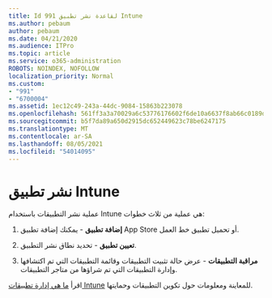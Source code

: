 ```yaml
---
title: Id 991 لقاعدة نشر تطبيق Intune
ms.author: pebaum
author: pebaum
ms.date: 04/21/2020
ms.audience: ITPro
ms.topic: article
ms.service: o365-administration
ROBOTS: NOINDEX, NOFOLLOW
localization_priority: Normal
ms.custom:
- "991"
- "6700004"
ms.assetid: 1ec12c49-243a-44dc-9084-15863b223078
ms.openlocfilehash: 561ff3a3a70029a6c53776176602f6de10a6637f8ab66c0189d7584220316e87
ms.sourcegitcommit: b5f7da89a650d2915dc652449623c78be6247175
ms.translationtype: MT
ms.contentlocale: ar-SA
ms.lasthandoff: 08/05/2021
ms.locfileid: "54014095"
---
```

# <a name="intune-app-deployment"></a>نشر تطبيق Intune

عملية نشر التطبيقات باستخدام Intune هي عملية من ثلاث خطوات:
  
1. **إضافة تطبيق** - يمكنك إضافة تطبيق App Store أو تحميل تطبيق خط العمل.

2. **تعيين تطبيق** - تحديد نطاق نشر التطبيق.

3. **مراقبة التطبيقات** - عرض حالة تثبيت التطبيقات وقائمة التطبيقات التي تم اكتشافها وإدارة التطبيقات التي تم شراؤها من متاجر التطبيقات.

اقرأ [ما هي إدارة تطبيقات Intune](https://docs.microsoft.com/intune/app-management) للمعاينة ومعلومات حول تكوين التطبيقات وحمايتها.
  